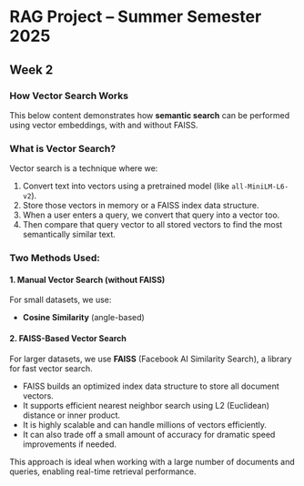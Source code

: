 # RAG Project – Summer Semester 2025

## Week 2

### How Vector Search Works

This below content demonstrates how **semantic search** can be performed using vector embeddings, with and without FAISS.

### What is Vector Search?

Vector search is a technique where we:
1. Convert text into vectors using a pretrained model (like `all-MiniLM-L6-v2`).
2. Store those vectors in memory or a FAISS index data structure.
3. When a user enters a query, we convert that query into a vector too.
4. Then compare that query vector to all stored vectors to find the most semantically similar text.

### Two Methods Used: 

#### 1. Manual Vector Search (without FAISS)
For small datasets, we use:
- **Cosine Similarity** (angle-based)

#### 2. FAISS-Based Vector Search

For larger datasets, we use **FAISS** (Facebook AI Similarity Search), a library for fast vector search.

- FAISS builds an optimized index data structure to store all document vectors.
- It supports efficient nearest neighbor search using L2 (Euclidean) distance or inner product.
- It is highly scalable and can handle millions of vectors efficiently.
- It can also trade off a small amount of accuracy for dramatic speed improvements if needed.

This approach is ideal when working with a large number of documents and queries, enabling real-time retrieval performance.

